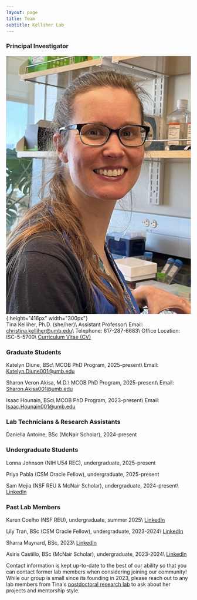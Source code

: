 ```yaml
---
layout: page
title: Team
subtitle: Kelliher Lab
---
```


### Principal Investigator
![Tina](2023-spring_Tina-5.jpeg){:height="416px" width="300px"}
<br />
Tina Kelliher, Ph.D. (she/her)\\
Assistant Professor\\
Email: christina.kelliher@umb.edu\\
Telephone: 617-287-6683\\
Office Location: ISC-5-5700\\
<a href="https://cmk35.github.io/Kelliher_CV_Aug2025.pdf" target="_blank">Curriculum Vitae (CV)</a>

### Graduate Students

Katelyn Diune, BSc\\
MCOB PhD Program, 2025-present\\
Email: Katelyn.Diune001@umb.edu

Sharon Veron Akisa, M.D.\\
MCOB PhD Program, 2025-present\\
Email: Sharon.Akisa001@umb.edu

Isaac Hounain, BSc\\
MCOB PhD Program, 2023-present\\
Email: Isaac.Hounain001@umb.edu

### Lab Technicians & Research Assistants

Daniella Antoine, BSc (McNair Scholar), 2024-present

### Undergraduate Students

Lonna Johnson (NIH U54 REC), undergraduate, 2025-present

Priya Pabla (CSM Oracle Fellow), undergraduate, 2025-present

Sam Mejia (NSF REU & McNair Scholar), undergraduate, 2024-present\\
<a href="https://www.linkedin.com/in/samantha-mejia03/" target="_blank">LinkedIn</a>

### Past Lab Members

Karen Coelho (NSF REU), undergraduate, summer 2025\\
<a href="https://www.linkedin.com/in/karen-miranda-coelho-b48246306/" target="_blank">LinkedIn</a>

Lily Tran, BSc (CSM Oracle Fellow), undergraduate, 2023-2024\\
<a href="https://www.linkedin.com/in/lilytran004/" target="_blank">LinkedIn</a>

Sharra Maynard, BSc, 2023\\
<a href="https://www.linkedin.com/in/sharramaynard/" target="_blank">LinkedIn</a>

Asiris Castillo, BSc (McNair Scholar), undergraduate, 2023-2024\\
<a href="https://www.linkedin.com/in/asiris-castillo-980a5420a/" target="_blank">LinkedIn</a>

Contact information is kept up-to-date to the best of our ability so that you can contact former lab members when considering joining our community! While our group is small since its founding in 2023, please reach out to any lab members from Tina's <a href="https://geiselmed.dartmouth.edu/dunlaploros/members/" target="_blank">postdoctoral research lab</a> to ask about her projects and mentorship style.
